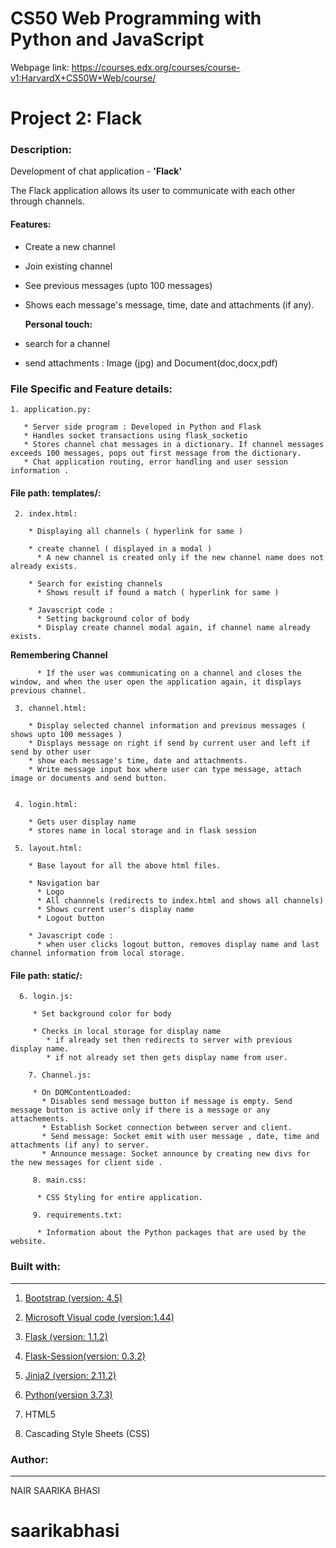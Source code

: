 # CS50 Web Programming with Python and JavaScript

Webpage link: https://courses.edx.org/courses/course-v1:HarvardX+CS50W+Web/course/

# Project 2: Flack

### Description:

Development of chat application - **'Flack'** 

The Flack application allows its user to communicate with each other through channels. 

#### Features:
  
  * Create a new channel
  * Join existing channel
  * See previous messages (upto 100 messages)
  * Shows each message's message, time, date and attachments (if any).
  
    **Personal touch:**
  
    
  * search for a channel
  * send attachments : Image (jpg) and Document(doc,docx,pdf)
 

### File Specific and Feature details:

    1. application.py:
    
       * Server side program : Developed in Python and Flask
       * Handles socket transactions using flask_socketio
       * Stores channel chat messages in a dictionary. If channel messages exceeds 100 messages, pops out first message from the dictionary. 
       * Chat application routing, error handling and user session information .

  #### File path: templates/:
  
     2. index.html:
     
        * Displaying all channels ( hyperlink for same )
        
        * create channel ( displayed in a modal )
          * A new channel is created only if the new channel name does not already exists.
          
        * Search for existing channels
          * Shows result if found a match ( hyperlink for same )
          
        * Javascript code :
          * Setting background color of body
          * Display create channel modal again, if channel name already exists.
          
   **Remembering Channel** 
   
          * If the user was communicating on a channel and closes the window, and when the user open the application again, it displays previous channel.
            
     3. channel.html:
     
        * Display selected channel information and previous messages ( shows upto 100 messages )
        * Displays message on right if send by current user and left if send by other user
        * show each message's time, date and attachments.
        * Write message input box where user can type message, attach image or documents and send button.
        
        
     4. login.html:
     
        * Gets user display name
        * stores name in local storage and in flask session
        
     5. layout.html:
     
        * Base layout for all the above html files.
        
        * Navigation bar
          * Logo
          * All channnels (redirects to index.html and shows all channels)
          * Shows current user's display name
          * Logout button
        
        * Javascript code : 
          * when user clicks logout button, removes display name and last channel information from local storage.
          
   #### File path: static/: 
   
      6. login.js:
      
         * Set background color for body
         
         * Checks in local storage for display name
            * if already set then redirects to server with previous display name. 
            * if not already set then gets display name from user.
            
        7. Channel.js:
         
         * On DOMContentLoaded:
           * Disables send message button if message is empty. Send message button is active only if there is a message or any attachements.  
           * Establish Socket connection between server and client.
           * Send message: Socket emit with user message , date, time and attachments (if any) to server. 
           * Announce message: Socket announce by creating new divs for the new messages for client side .
           
         8. main.css:
         
          * CSS Styling for entire application.
          
         9. requirements.txt:
         
          * Information about the Python packages that are used by the website.
           
         
### Built with:
--------------------

  1. [Bootstrap (version: 4.5)](https://getbootstrap.com/)

  2. [Microsoft Visual code (version:1.44)](https://code.visualstudio.com/)

  3. [Flask (version: 1.1.2)](https://flask.palletsprojects.com/en/1.1.x/)

  4. [Flask-Session(version: 0.3.2)](https://flask.palletsprojects.com/en/1.1.x/)
  
  5. [Jinja2 (version: 2.11.2)](https://jinja.palletsprojects.com/en/2.11.x/)
  
  6. [Python(version 3.7.3)](https://www.python.org/)

  7. HTML5

  8. Cascading Style Sheets (CSS)
  
### Author:
------------
NAIR SAARIKA BHASI
# saarikabhasi
   
  
